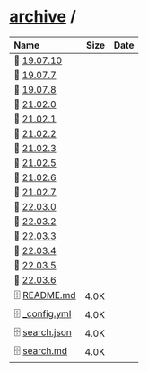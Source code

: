 ---
---

# [archive](/archive/) / 

| Name | Size | Date |
|:---|---:|---|
| 📁 [19.07.10](19.07.10) | | |
| 📁 [19.07.7](19.07.7) | | |
| 📁 [19.07.8](19.07.8) | | |
| 📁 [21.02.0](21.02.0) | | |
| 📁 [21.02.1](21.02.1) | | |
| 📁 [21.02.2](21.02.2) | | |
| 📁 [21.02.3](21.02.3) | | |
| 📁 [21.02.5](21.02.5) | | |
| 📁 [21.02.6](21.02.6) | | |
| 📁 [21.02.7](21.02.7) | | |
| 📁 [22.03.0](22.03.0) | | |
| 📁 [22.03.2](22.03.2) | | |
| 📁 [22.03.3](22.03.3) | | |
| 📁 [22.03.4](22.03.4) | | |
| 📁 [22.03.5](22.03.5) | | |
| 📁 [22.03.6](22.03.6) | | |
| 🗄️ [README.md](./README.md) | 4.0K | |
| 🗄️ [_config.yml](./_config.yml) | 4.0K | |
| 🗄️ [search.json](./search.json) | 4.0K | |
| 🗄️ [search.md](./search.md) | 4.0K | |

